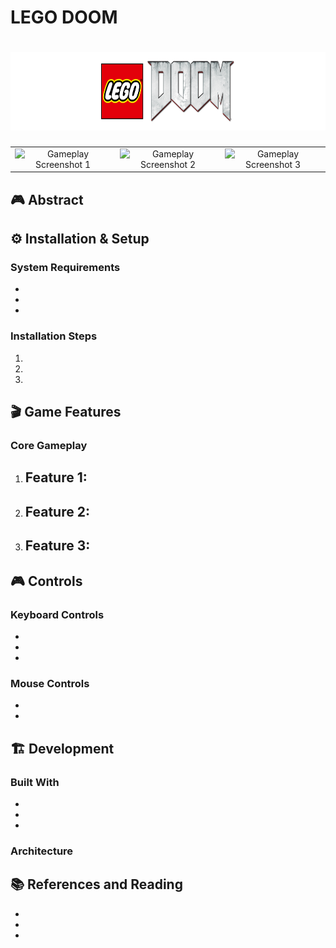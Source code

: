 # LEGO DOOM

<h1 align="center">
  <a>
    <picture>
      <source height="125" media="(prefers-color-scheme: dark)" srcset="readmetitle.png">
      <img height="125" alt="LEGO Doom" src="readmetitle.png">
    </picture>
  </a>
</h1>

<div align="center">
  <table>
    <tr>
      <td align="center"><img src="" alt="Gameplay Screenshot 1" width="250"/></td>
      <td align="center"><img src="" alt="Gameplay Screenshot 2" width="250"/></td>
      <td align="center"><img src="" alt="Gameplay Screenshot 3" width="250"/></td>
    </tr>
  </table>
</div>

## 🎮 Abstract

<!-- Describe your LEGO DOOM game here - what it is, what makes it unique, core gameplay mechanics, etc. -->

## ⚙️ Installation & Setup

<!-- Add installation instructions here -->

### System Requirements
- 
- 
- 

### Installation Steps
1. 
2. 
3. 

## 🎬 Game Features

### Core Gameplay

<!-- Describe the main gameplay elements -->

1. **Feature 1**: 
   - 

2. **Feature 2**:
   - 

3. **Feature 3**:
   - 

## 🎮 Controls

<!-- Add control scheme here -->

### Keyboard Controls
- 
- 
- 

### Mouse Controls
- 
- 

## 🏗️ Development

### Built With
- 
- 
- 

### Architecture
<!-- Describe your code structure, key systems, etc. -->

## 📚 References and Reading

<!-- Add relevant references, inspiration sources, documentation links, etc. -->

- 
- 
-